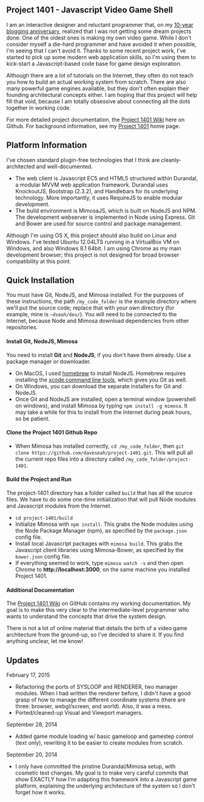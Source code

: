 ## Project 1401 - Javascript Video Game Shell

I am an interactive designer and reluctant programmer that, on my [10-year blogging anniversary][10year], realized that I was not getting some dream projects done. One of the oldest ones is making my own video game. While I don't consider myself a die-hard programmer and have avoided it when possible, I'm seeing that I can't avoid it. Thanks to some recent project work, I've started to pick up some modern web application skills, so I'm using them to kick-start a Javascript-based code base for game design exploration.

Although there are a lot of tutorials on the Internet, they often do not teach you how to build an actual working system from scratch. There are also many powerful game engines available, but they don't often explain their founding architectural concepts either. I am hoping that this project will help fill that void, because I am totally obsessive about connecting all the dots together in working code. 

For more detailed project documentation, the [Project 1401 Wiki][wiki] here on Github. For background information, see my [Project 1401][project1401] home page. 

[project1401]:http://davidseah.com/about/make-video-game/
[10year]:http://davidseah.com/2014/09/my-next-10-years-of-blogging/
[wiki]:http://github.com/daveseah/project-1401/wiki

## Platform Information

I've chosen standard plugin-free technologies that I think are cleanly-architected and well-documented. 

* The web client is Javascript EC5 and HTML5 structured within Durandal, a modular MVVM web application framework. Durandal uses KnockoutJS, Bootstrap (2.3.2), and Handlebars for its underlying technology. More importantly, it uses RequireJS to enable modular development. 
* The build environment is MimosaJS, which is built on NodeJS and NPM. The development webserver is implemented in Node using Express. Git and Bower are used for source control and package management. 

Although I'm using OS X, this project should also build on Linux and Windows. I've tested Ubuntu 12.04LTS running in a VirtualBox VM on Windows, and also Windows 8.1 64bit. I am using Chrome as my main development browser; this project is not designed for broad browser compatibility at this point.


## Quick Installation

You must have Git, NodeJS, and Mimosa installed. For the purposes of these instructions, the path `/my_code_folder` is the example directory where we'll put the source code; replace that with your own directory (for example, mine is `~dseah/dev/`). You will need to be connected to the Internet, because Node and Mimosa download dependencies from other repositories.

#### Install Git, NodeJS, Mimosa

You need to install **Git** and **NodeJS**, if you don't have them already. Use a package manager or downloader. 

* On MacOS, I used [homebrew](http://brew.sh/) to install NodeJS. Homebrew requires installing the [xcode command line tools](https://developer.apple.com/library/ios/technotes/tn2339/_index.html), which gives you Git as well.
* On Windows, you can download the separate installers for Git and NodeJS. 
* Once Git and NodeJS are installed, open a terminal window (powershell on windows), and install Mimosa by typing `npm install -g mimosa`. It may take a while for this to install from the Internet during peak hours, so be patient.

#### Clone the Project 1401 Github Repo

* When Mimosa has installed correctly, `cd /my_code_folder`, then `git clone https://github.com/daveseah/project-1401.git`. This will pull all the current repo files into a directory called `/my_code_folder/project-1401`.

#### Build the Project and Run

The project-1401 directory has a folder called `build` that has all the source files. We have to do some one-time initialization that will pull Node modules and Javascript modules from the Internet.

* `cd project-1401/build` 
* Initialize Mimosa with `npm install`. This grabs the Node modules using the Node Package Manager (npm), as specified by the `package.json` config file.
* Install local Javascript packages with `mimosa build`. This grabs the Javascript client libraries using Mimosa-Bower, as specified by the `bower.json` config file.
* If everything seemed to work, type `mimosa watch -s` and then open Chrome to **http://localhost:3000**, on the same machine you installed Project 1401.

#### Additional Documentation

The [Project 1401 Wiki](https://github.com/daveseah/project-1401/wiki) on GitHub contains my working documentation. My goal is to make this very clear to the intermediate-level programmer who wants to understand the concepts that drive the system design. 

There is not a lot of online material that details the birth of a video game architecture from the ground-up, so I've decided to share it. If you find anything unclear, let me know!

## Updates

February 17, 2015
* Refactoring the ports of SYSLOOP and RENDERER, two manager modules. When I had written the renderer before, I didn't have a good grasp of how to manage the different coordinate systems (there are three: browser, webgl/screen, and world). Also, it was a mess. 
* Ported/cleaned-up Visual and Viewport managers.

September 28, 2014
* Added game module loading w/ basic gameloop and gamestep control (text only), rewriting it to be easier to create modules from scratch.

September 20, 2014
* I only have committed the pristine Durandal/Mimosa setup, with cosmetic text changes. My goal is to make very careful commits that show EXACTLY how I'm adapting this framework into a Javascript game platform, explaining the underlying architecture of the system so I don't forget how it works.

